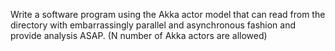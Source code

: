 Write a software program using the Akka actor model that can read from the directory with embarrassingly parallel and asynchronous fashion and provide analysis ASAP. (N number of Akka actors are allowed)
